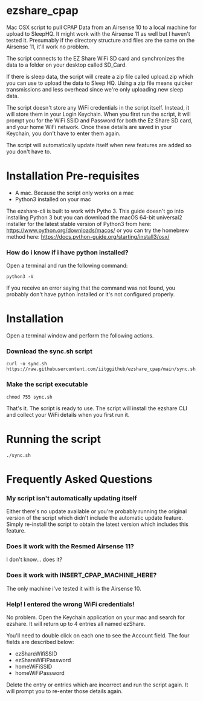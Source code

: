 # ezshare_cpap

Mac OSX script to pull CPAP Data from an Airsense 10 to a local machine for upload to SleepHQ. It might work with the Airsense 11 as well but I haven't tested it. Presumably if the directory structure and files are the same on the Airsense 11, it'll work no problem.

The script connects to the EZ Share WiFi SD card and synchronizes the data to a folder on your desktop called SD\_Card.

If there is sleep data, the script will create a zip file called upload.zip which you can use to upload the data to Sleep HQ. Using a zip file means quicker transmissions and less overhead since we're only uploading new sleep data.

The script doesn't store any WiFi credentials in the script itself. Instead, it will store them in your Login Keychain. When you first run the script, it will prompt you for the WiFi SSID and Password for both the Ez Share SD card, and your home WiFi network. Once these details are saved in your Keychain, you don't have to enter them again.

The script will automatically update itself when new features are added so you don't have to.

# Installation Pre-requisites

- A mac. Because the script only works on a mac
- Python3 installed on your mac

The ezshare-cli is built to work with Pytho 3. This guide doesn't go into installing Python 3 but you can download the macOS 64-bit universal2 installer for the latest stable version of Python3 from here: https://www.python.org/downloads/macos/ or you can try the homebrew method here: https://docs.python-guide.org/starting/install3/osx/

### How do i know if i have python installed?

Open a terminal and run the following command:

```
python3 -V
```

If you receive an error saying that the command was not found, you probably don't have python installed or it's not configured properly.

# Installation

Open a terminal window and perform the following actions.

### Download the sync.sh script

```
curl -o sync.sh https://raw.githubusercontent.com/iitggithub/ezshare_cpap/main/sync.sh
```

### Make the script executable

```
chmod 755 sync.sh
```

That's it. The script is ready to use. The script will install the ezshare CLI and collect your WiFi details when you first run it.

# Running the script

```
./sync.sh
```

# Frequently Asked Questions

### My script isn't automatically updating itself

Either there's no update available or you're probably running the original version of the script which didn't include the automatic update feature. Simply re-install the script to obtain the latest version which includes this feature.

### Does it work with the Resmed Airsense 11?

I don't know... does it?

### Does it work with INSERT\_CPAP\_MACHINE\_HERE?

The only machine i've tested it with is the Airsense 10.

### Help! I entered the wrong WiFi credentials!

No problem. Open the Keychain application on your mac and search for ezshare. It will return up to 4 entries all named ezShare.

You'll need to double click on each one to see the Account field. The four fields are described below:

- ezShareWifiSSID
- ezShareWiFiPassword
- homeWiFiSSID
- homeWiFiPassword

Delete the entry or entries which are incorrect and run the script again. It will prompt you to re-enter those details again.

